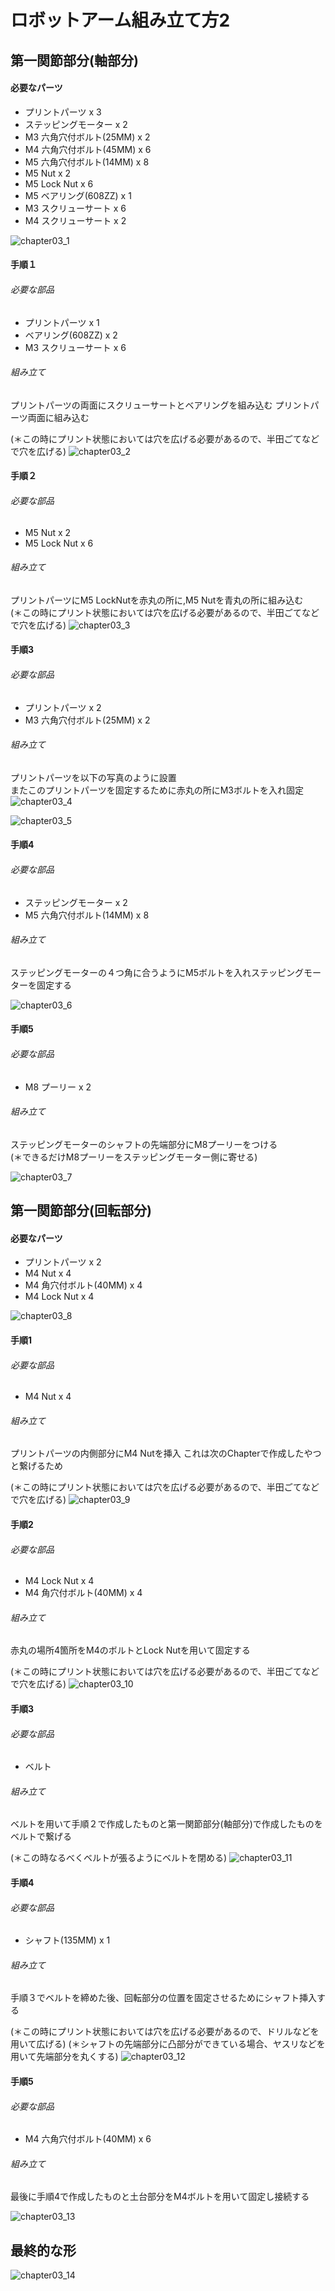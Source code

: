 # ロボットアーム組み立て方2

## 第一関節部分(軸部分)
#### 必要なパーツ
* プリントパーツ x 3
* ステッピングモーター x 2
* M3 六角穴付ボルト(25MM) x 2
* M4 六角穴付ボルト(45MM) x 6
* M5 六角穴付ボルト(14MM) x 8
* M5 Nut x 2
* M5 Lock Nut x 6
* M5 ベアリング(608ZZ) x 1
* M3 スクリューサート x 6
* M4 スクリューサート x 2

![chapter03_1](./img/shot1/img1.jpg)

#### 手順１
###### 必要な部品
* プリントパーツ x 1
* ベアリング(608ZZ) x 2
* M3 スクリューサート x 6

###### 組み立て
プリントパーツの両面にスクリューサートとベアリングを組み込む
プリントパーツ両面に組み込む

(＊この時にプリント状態においては穴を広げる必要があるので、半田ごてなどで穴を広げる)
![chapter03_2](./img/shot1/img2.jpg)

#### 手順２
###### 必要な部品
* M5 Nut x 2
* M5 Lock Nut x 6

###### 組み立て
プリントパーツにM5 LockNutを赤丸の所に,M5 Nutを青丸の所に組み込む<br>
(＊この時にプリント状態においては穴を広げる必要があるので、半田ごてなどで穴を広げる)
![chapter03_3](./img/shot1/img3.jpg)

#### 手順3
###### 必要な部品
* プリントパーツ x 2
* M3 六角穴付ボルト(25MM) x 2

###### 組み立て
プリントパーツを以下の写真のように設置<br>
またこのプリントパーツを固定するために赤丸の所にM3ボルトを入れ固定<br>
![chapter03_4](./img/shot1/img4.jpg)

![chapter03_5](./img/shot1/img5.jpg)

#### 手順4
###### 必要な部品
* ステッピングモーター x 2
* M5 六角穴付ボルト(14MM) x 8

###### 組み立て
ステッピングモーターの４つ角に合うようにM5ボルトを入れステッピングモーターを固定する<br>

![chapter03_6](./img/shot1/img6.jpg)

#### 手順5
###### 必要な部品
* M8 プーリー x 2

###### 組み立て
ステッピングモーターのシャフトの先端部分にM8プーリーをつける<br>
(＊できるだけM8プーリーをステッピングモーター側に寄せる)

![chapter03_7](./img/shot1/img7.jpg)

## 第一関節部分(回転部分)
#### 必要なパーツ
* プリントパーツ x 2
* M4 Nut x 4
* M4 角穴付ボルト(40MM) x 4
* M4 Lock Nut x 4

![chapter03_8](./img/shot2/img1.jpg)

#### 手順1
###### 必要な部品
* M4 Nut x 4

###### 組み立て
プリントパーツの内側部分にM4 Nutを挿入
これは次のChapterで作成したやつと繋げるため

(＊この時にプリント状態においては穴を広げる必要があるので、半田ごてなどで穴を広げる)
![chapter03_9](./img/shot2/img2.jpg)

#### 手順2
###### 必要な部品
* M4 Lock Nut x 4
* M4 角穴付ボルト(40MM) x 4

###### 組み立て
赤丸の場所4箇所をM4のボルトとLock Nutを用いて固定する

(＊この時にプリント状態においては穴を広げる必要があるので、半田ごてなどで穴を広げる)
![chapter03_10](./img/shot2/img3.jpg)

#### 手順3
###### 必要な部品
* ベルト

###### 組み立て
ベルトを用いて手順２で作成したものと第一関節部分(軸部分)で作成したものをベルトで繋げる

(＊この時なるべくベルトが張るようにベルトを閉める)
![chapter03_11](./img/shot2/img4.jpg)

#### 手順4
###### 必要な部品
* シャフト(135MM) x 1

###### 組み立て
手順３でベルトを締めた後、回転部分の位置を固定させるためにシャフト挿入する

(＊この時にプリント状態においては穴を広げる必要があるので、ドリルなどを用いて広げる)
(＊シャフトの先端部分に凸部分ができている場合、ヤスリなどを用いて先端部分を丸くする)
![chapter03_12](./img/shot2/img5.jpg)

#### 手順5
###### 必要な部品
* M4 六角穴付ボルト(40MM) x 6

###### 組み立て
最後に手順4で作成したものと土台部分をM4ボルトを用いて固定し接続する

![chapter03_13](./img/shot2/img6.jpg)


## 最終的な形
![chapter03_14](./img/shot2/img7.jpg)
